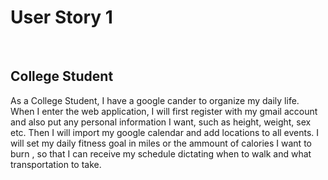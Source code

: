 <h1>User Story 1</h1>
<br>
<h2>College Student</h2>

<p>
  As a College Student, I have a google cander to organize my daily life. When I enter the web application, I will first register with my gmail account and also put any personal information I want, such as height, weight, sex etc. Then I will import my google calendar and add locations to all events. I will set my daily fitness goal in miles or the ammount of calories I want to burn , so that I can receive my schedule dictating when to walk and what transportation to take. 
</p>
